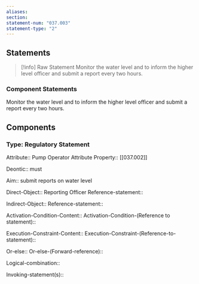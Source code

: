 ```yaml
---
aliases: 
section: 
statement-num: "037.003"
statement-type: "2"
---
```

## Statements 
> [!info] Raw Statement
> Monitor the water level and to inform the higher level officer and submit a report every two hours.  
> 

### Component Statements
Monitor the water level and to inform the higher level officer and submit a report every two hours.  
## Components
### Type: Regulatory Statement
Attribute:: Pump Operator
	Attribute Property:: [[037.002]]

Deontic:: must

Aim:: submit reports on water level

Direct-Object:: Reporting Officer
	Reference-statement::

Indirect-Object::
	Reference-statement::

Activation-Condition-Content::
	Activation-Condition-(Reference to statement)::

Execution-Constraint-Content::
	Execution-Constraint-(Reference-to-statement)::

Or-else::
	Or-else-(Forward-reference)::

Logical-combination::

Invoking-statement(s)::
